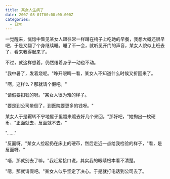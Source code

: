 ```yaml
---
title: 某女人生病了
date: 2007-08-01T00:00:00.000Z
categories:
  - 日常
---
```


一觉醒来，恍惚中瞥见某女人跟往常一样蹲在椅子上吃她的早餐，我想大概还很早吧，于是又翻了个身继续睡。睡了不一会，就听见开门的声音，某女人貌似上班去了，看来我得起来了。

不过，就这样想着，仍然绻着身子一动也不动。

"我中暑了，发着烧呢。"睁开眼睛一看，某女人不知道什么时候又折回来了。

"啊，这样么？那就请个假吧。"

"请假要扣钱的呀。"某女人很为难的样子。

"要是到公司晕倒了，到医院要更多的钱呀。"

某女人于是辗转不宁地屋子里踱来踱去好几个来回。"那好吧，"她掏出一枚硬币，"正面就去，反面就不去。"

"……"

"反面呀。"某女人捡起扔在床上的硬币，然后走近一点给我检验的样子，"看，是反面呀。"

"唔，那就别去了嘛。"我赶紧接口说，其实我的眼睛根本看不清楚。

"嗯，那就请假吧。"某女人似乎坚定了决心。于是就打电话到公司去了。
